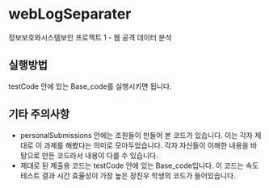 # webLogSeparater
정보보호와시스템보안 프로젝트 1 - 웹 공격 데이터 분석

## 실행방법
testCode 안에 있는 Base_code를 실행시키면 됩니다.

## 기타 주의사항
- personalSubmissions 안에는 조원들이 만들어 본 코드가 있습니다.
이는 각자 제대로 이 과제를 해봤다는 의미로 모아두었습니다.
각자 자신들이 이해한 내용을 바탕으로 만든 코드라서 내용이 다를 수 있습니다.
- 제대로 된 제출용 코드는 testCode 안에 있는 Base_code입니다. 이 코드는 속도 테스트 결과 시간 효율성이 가장 높은 장진우 학생의 코드가 들어있습니다.
